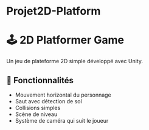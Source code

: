 # Projet2D-Platform  
# 🕹️ 2D Platformer Game

Un jeu de plateforme 2D simple développé avec Unity.

## 🚀 Fonctionnalités

- Mouvement horizontal du personnage
- Saut avec détection de sol
- Collisions simples
- Scène de niveau
- Système de caméra qui suit le joueur
